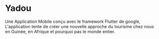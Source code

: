 # Yadou
Une Application Mobile conçu avec le framework Flutter de google, L'application tente de créer une nouvelle approche du tourisme chez nous en Guinée, en Afrique et pourquoi pas le monde entier.
